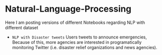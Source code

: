# Natural-Language-Processing
Here I am posting versions of different Notebooks regarding NLP with different dataset

- `NLP with Disaster tweets` Users tweets to announce emergencies, Because of this, more agencies are interested in programatically monitoring Twitter (i.e. disaster relief organizations and news agencies).
